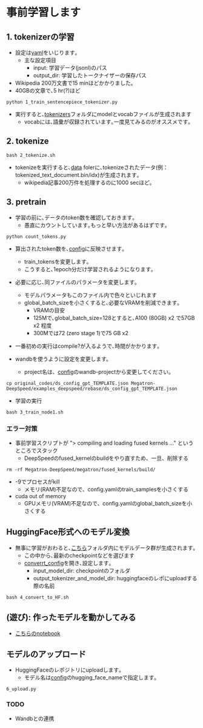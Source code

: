 # 事前学習します
## 1. tokenizerの学習
- 設定は[yaml](sentence_piece_config.yaml)をいじります｡
  - 主な設定項目
    - input: 学習データ(jsonl)のパス
    - output_dir: 学習したトークナイザーの保存パス
- Wikipedia 200万文書で15 minほどかかりました｡
- 40GBの文章で､5 hr(?)ほど

~~~
python 1_train_sentencepiece_tokenizer.py 
~~~

- 実行すると､[tokenizers](../../model/tokenizers/)フォルダにmodelとvocabファイルが生成されます
  - vocabには､語彙が収録されています｡一度見てみるのがオススメです｡

## 2. tokenize
~~~
bash 2_tokenize.sh
~~~

- tokenizeを実行すると､[data](../../data/) folerに､tokenizeされたデータ(例：tokenized_text_document.bin/idx)が生成されます｡
  - wikipedia記事200万件を処理するのに1000 secほど｡

## 3. pretrain
- 学習の前に､データのtoken数を確認しておきます｡
  - 愚直にカウントしています｡もっと早い方法があるはずです｡
~~~
python count_tokens.py
~~~
- 算出されたtoken数を､[config](config.yaml)に反映させます｡
  - train_tokensを変更します｡
  - こうすると､1epoch分だけ学習されるようになります｡
- 必要に応じ､同ファイルのパラメータを変更します｡
  - モデルパラメータもこのファイル内で色々といじれます
  - global_batch_sizeを小さくすると､必要なVRAMを削減できます｡
    - VRAMの目安
    - 125Mで､global_batch_size=128とすると､A100 (80GB) x2 で57GB x2 程度
    - 300Mでは72 (zero stage 1)で75 GB x2 
- 一番初めの実行はcompile?が入るようで､時間がかかります｡

- wandbを使うように設定を変更します。
  - project名は、[config](./original_codes/ds_config_gpt_TEMPLATE.json)のwandb-projectから変更してください。
~~~
cp original_codes/ds_config_gpt_TEMPLATE.json Megatron-DeepSpeed/examples_deepspeed/rebase/ds_config_gpt_TEMPLATE.json
~~~

- 学習の実行
~~~
bash 3_train_node1.sh
~~~


### エラー対策
- 事前学習スクリプトが "> compiling and loading fused kernels ..." というところでスタック
  - DeepSpeedのfused_kernelのbuildをやり直すため、一旦、削除する
~~~
rm -rf Megatron-DeepSpeed/megatron/fused_kernels/build/
~~~
- -9でプロセスがkill
  - メモリ(RAM)不足なので、config.yamlのtrain_samplesを小さくする
- cuda out of memory
  - GPUメモリ(VRAM)不足なので、config.yamlのglobal_batch_sizeを小さくする  

## HuggingFace形式へのモデル変換
- 無事に学習がおわると､[こちら](../../models/pretrain/gpt/checkpoint/)フォルダ内にモデルデータ群が生成されます｡
  - この中から､最新のcheckpointなどを選びます
  - [converrt_config](./convert_config.yaml)を開き､設定します｡
    - input_model_dir: checkpointのフォルダ
    - output_tokenizer_and_model_dir: huggingfaceのレポにuploadする際の名前
~~~
bash 4_convert_to_HF.sh
~~~

## (遊び): 作ったモデルを動かしてみる
- [こちらのnotebook](./5_play_with_model.ipynb)

## モデルのアップロード
- HuggingFaceのレポジトリにuploadします｡
  - モデル名は[config](./convert_config.yaml)のhugging_face_nameで指定します｡
~~~
6_upload.py
~~~

### TODO
- Wandbとの連携
